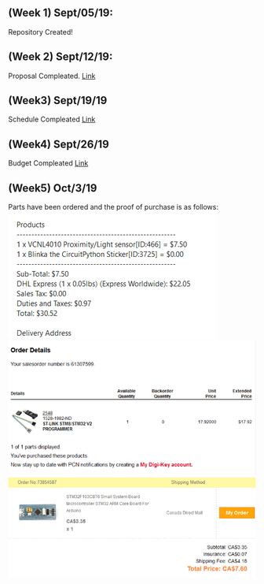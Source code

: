 (Week 1) Sept/05/19:
-----------
Repository Created!

(Week 2) Sept/12/19:
-----------
Proposal Compleated. [Link](https://github.com/asperham/Parts-Crib/blob/master/Documentation/ProjectProposal%20Colin%20LeDonne%20Parts%20Crib.pdf)

(Week3) Sept/19/19
------------
Schedule Compleated [Link](https://github.com/asperham/Parts-Crib/blob/master/Documentation/Colin%20Project%20Schedual.mpp)

(Week4) Sept/26/19
-----------
Budget Compleated [Link](https://github.com/asperham/Parts-Crib/blob/master/Documentation/Budget.xlsx)

(Week5) Oct/3/19
-----------
Parts have been ordered and the proof of purchase is as follows: ![Image of Sensor](https://github.com/asperham/Parts-Crib/blob/master/Images/Sensor.png)
![Image of V2 link](https://github.com/asperham/Parts-Crib/blob/master/Images/V2.png)
![Image of M32 breakout](https://github.com/asperham/Parts-Crib/blob/master/Images/M32.png)
